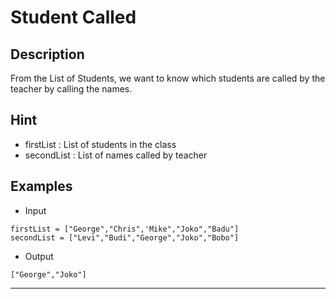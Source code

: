 # Student Called

## Description

From the List of Students, we want to know which students are called by the teacher by calling the names.

## Hint

- firstList : List of students in the class
- secondList : List of names called by teacher

## Examples

- Input

```
firstList = ["George","Chris",'Mike","Joko","Badu"]
secondList = ["Levi","Budi","George","Joko","Bobo"]
```

- Output

```
["George","Joko"]
```

---
